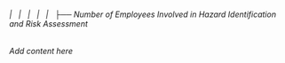 ###### |   |   |   |   |   ├── Number of Employees Involved in Hazard Identification and Risk Assessment

*Add content here*